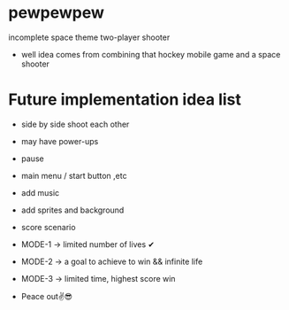 # pewpewpew
incomplete space theme two-player shooter
- well idea comes from combining that hockey mobile game and a space shooter
  
# Future implementation idea list 
- side by side shoot each other
- may have power-ups
- pause
- main menu / start button ,etc
- add music
- add sprites and background
- score scenario
- MODE-1 -> limited number of lives ✔
- MODE-2 -> a goal to achieve to win && infinite life
- MODE-3 -> limited time, highest score win
  
- Peace out✌😎
